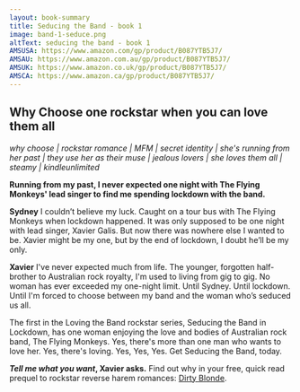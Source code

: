 ```yaml
---
layout: book-summary
title: Seducing the Band - book 1
image: band-1-seduce.png
altText: seducing the band - book 1
AMSUSA: https://www.amazon.com/gp/product/B087YTB5J7/
AMSAU: https://www.amazon.com.au/gp/product/B087YTB5J7/
AMSUK: https://www.amazon.co.uk/gp/product/B087YTB5J7/
AMSCA: https://www.amazon.ca/gp/product/B087YTB5J7/
---
```


## Why Choose one rockstar when you can love them all

_why choose | rockstar romance | MFM | secret identity | she's running from her past | they use her as their muse | jealous lovers | she loves them all | steamy | kindleunlimited_

**Running from my past, I never expected one night with The Flying Monkeys' lead singer to find me spending lockdown with the band.**

**Sydney**
I couldn’t believe my luck.
Caught on a tour bus with The Flying Monkeys when lockdown happened.
It was only supposed to be one night with lead singer, Xavier Galis. But now there was nowhere else I wanted to be. 
Xavier might be my one, but by the end of lockdown, I doubt he’ll be my only.

**Xavier**
I've never expected much from life. The younger, forgotten half-brother to Australian rock royalty, I'm used to living from gig to gig. No woman has ever exceeded my one-night limit. Until Sydney. Until lockdown. Until I'm forced to choose between my band and the woman who’s seduced us all.

The first in the Loving the Band rockstar series, Seducing the Band in Lockdown, has one woman enjoying the love and bodies of Australian rock band, The Flying Monkeys.
Yes, there's more than one man who wants to love her.
Yes, there's loving.
Yes, Yes, Yes. Get Seducing the Band, today.

**_Tell me what you want_, Xavier asks.** Find out why in your free, quick read prequel to rockstar reverse harem romances: [Dirty Blonde](https://dl.bookfunnel.com/87mn2uvtd1/ "Dirty Blonde").